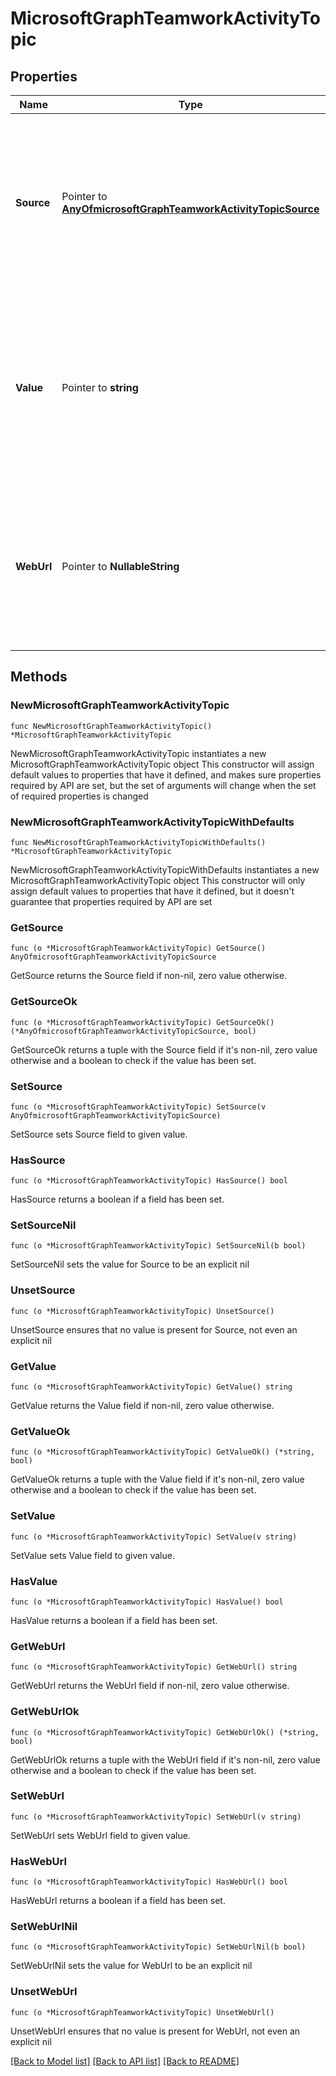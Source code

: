 # MicrosoftGraphTeamworkActivityTopic

## Properties

Name | Type | Description | Notes
------------ | ------------- | ------------- | -------------
**Source** | Pointer to [**AnyOfmicrosoftGraphTeamworkActivityTopicSource**](anyOf&lt;microsoft.graph.teamworkActivityTopicSource&gt;.md) | Type of source. Possible values are: entityUrl, text. For supported Microsoft Graph URLs, use entityUrl. For custom text, use text. | [optional] 
**Value** | Pointer to **string** | The topic value. If the value of the source property is entityUrl, this must be a Microsoft Graph URL. If the vaule is text, this must be a plain text value. | [optional] 
**WebUrl** | Pointer to **NullableString** | The link the user clicks when they select the notification. Optional when source is entityUrl; required when source is text. | [optional] 

## Methods

### NewMicrosoftGraphTeamworkActivityTopic

`func NewMicrosoftGraphTeamworkActivityTopic() *MicrosoftGraphTeamworkActivityTopic`

NewMicrosoftGraphTeamworkActivityTopic instantiates a new MicrosoftGraphTeamworkActivityTopic object
This constructor will assign default values to properties that have it defined,
and makes sure properties required by API are set, but the set of arguments
will change when the set of required properties is changed

### NewMicrosoftGraphTeamworkActivityTopicWithDefaults

`func NewMicrosoftGraphTeamworkActivityTopicWithDefaults() *MicrosoftGraphTeamworkActivityTopic`

NewMicrosoftGraphTeamworkActivityTopicWithDefaults instantiates a new MicrosoftGraphTeamworkActivityTopic object
This constructor will only assign default values to properties that have it defined,
but it doesn't guarantee that properties required by API are set

### GetSource

`func (o *MicrosoftGraphTeamworkActivityTopic) GetSource() AnyOfmicrosoftGraphTeamworkActivityTopicSource`

GetSource returns the Source field if non-nil, zero value otherwise.

### GetSourceOk

`func (o *MicrosoftGraphTeamworkActivityTopic) GetSourceOk() (*AnyOfmicrosoftGraphTeamworkActivityTopicSource, bool)`

GetSourceOk returns a tuple with the Source field if it's non-nil, zero value otherwise
and a boolean to check if the value has been set.

### SetSource

`func (o *MicrosoftGraphTeamworkActivityTopic) SetSource(v AnyOfmicrosoftGraphTeamworkActivityTopicSource)`

SetSource sets Source field to given value.

### HasSource

`func (o *MicrosoftGraphTeamworkActivityTopic) HasSource() bool`

HasSource returns a boolean if a field has been set.

### SetSourceNil

`func (o *MicrosoftGraphTeamworkActivityTopic) SetSourceNil(b bool)`

 SetSourceNil sets the value for Source to be an explicit nil

### UnsetSource
`func (o *MicrosoftGraphTeamworkActivityTopic) UnsetSource()`

UnsetSource ensures that no value is present for Source, not even an explicit nil
### GetValue

`func (o *MicrosoftGraphTeamworkActivityTopic) GetValue() string`

GetValue returns the Value field if non-nil, zero value otherwise.

### GetValueOk

`func (o *MicrosoftGraphTeamworkActivityTopic) GetValueOk() (*string, bool)`

GetValueOk returns a tuple with the Value field if it's non-nil, zero value otherwise
and a boolean to check if the value has been set.

### SetValue

`func (o *MicrosoftGraphTeamworkActivityTopic) SetValue(v string)`

SetValue sets Value field to given value.

### HasValue

`func (o *MicrosoftGraphTeamworkActivityTopic) HasValue() bool`

HasValue returns a boolean if a field has been set.

### GetWebUrl

`func (o *MicrosoftGraphTeamworkActivityTopic) GetWebUrl() string`

GetWebUrl returns the WebUrl field if non-nil, zero value otherwise.

### GetWebUrlOk

`func (o *MicrosoftGraphTeamworkActivityTopic) GetWebUrlOk() (*string, bool)`

GetWebUrlOk returns a tuple with the WebUrl field if it's non-nil, zero value otherwise
and a boolean to check if the value has been set.

### SetWebUrl

`func (o *MicrosoftGraphTeamworkActivityTopic) SetWebUrl(v string)`

SetWebUrl sets WebUrl field to given value.

### HasWebUrl

`func (o *MicrosoftGraphTeamworkActivityTopic) HasWebUrl() bool`

HasWebUrl returns a boolean if a field has been set.

### SetWebUrlNil

`func (o *MicrosoftGraphTeamworkActivityTopic) SetWebUrlNil(b bool)`

 SetWebUrlNil sets the value for WebUrl to be an explicit nil

### UnsetWebUrl
`func (o *MicrosoftGraphTeamworkActivityTopic) UnsetWebUrl()`

UnsetWebUrl ensures that no value is present for WebUrl, not even an explicit nil

[[Back to Model list]](../README.md#documentation-for-models) [[Back to API list]](../README.md#documentation-for-api-endpoints) [[Back to README]](../README.md)


